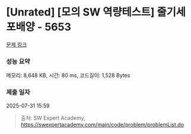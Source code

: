 # [Unrated] [모의 SW 역량테스트] 줄기세포배양 - 5653 

[문제 링크](https://swexpertacademy.com/main/code/problem/problemDetail.do?contestProbId=AWXRJ8EKe48DFAUo) 

### 성능 요약

메모리: 8,648 KB, 시간: 80 ms, 코드길이: 1,528 Bytes

### 제출 일자

2025-07-31 15:59



> 출처: SW Expert Academy, https://swexpertacademy.com/main/code/problem/problemList.do